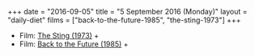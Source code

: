 +++
date = "2016-09-05"
title = "5 September 2016 (Monday)"
layout = "daily-diet"
films = ["back-to-the-future-1985", "the-sting-1973"]
+++

<ul>
<li class="entry films">Film: <a href="/films/the-sting-1973">The Sting (1973)</a> +</li>
<li class="entry films">Film: <a href="/films/back-to-the-future-1985">Back to the Future (1985)</a> +</li>
</ul>